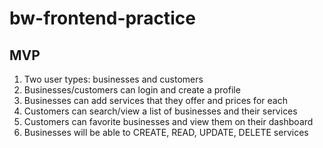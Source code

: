 # bw-frontend-practice

## MVP

1. Two user types: businesses and customers
2. Businesses/customers can login and create a profile
3. Businesses can add services that they offer and prices for each
4. Customers can search/view a list of businesses and their services
5. Customers can favorite businesses and view them on their dashboard
6. Businesses will be able to CREATE, READ, UPDATE, DELETE services

